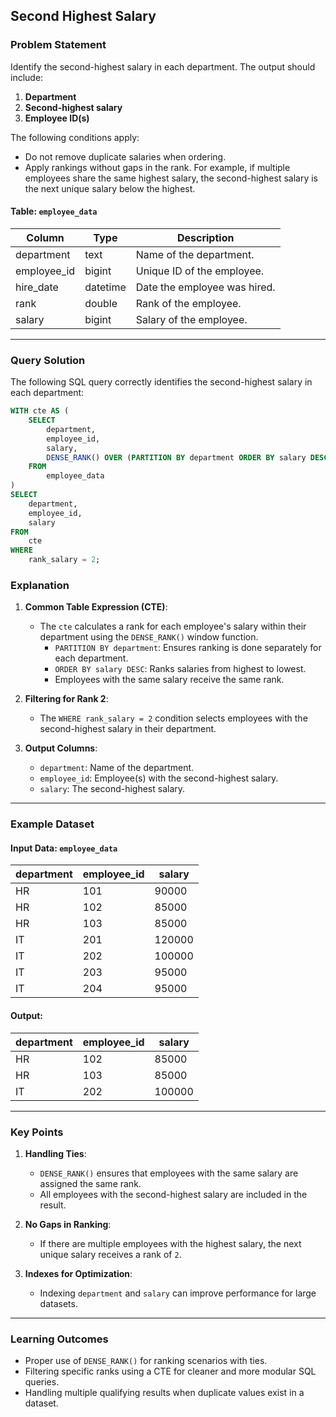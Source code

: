 ## Second Highest Salary

### Problem Statement
Identify the second-highest salary in each department. The output should include:

1. **Department**
2. **Second-highest salary**
3. **Employee ID(s)**

The following conditions apply:
- Do not remove duplicate salaries when ordering.
- Apply rankings without gaps in the rank. For example, if multiple employees share the same highest salary, the second-highest salary is the next unique salary below the highest.

#### Table: `employee_data`
| Column       | Type    | Description                       |
|--------------|---------|-----------------------------------|
| department   | text    | Name of the department.           |
| employee_id  | bigint  | Unique ID of the employee.        |
| hire_date    | datetime| Date the employee was hired.      |
| rank         | double  | Rank of the employee.             |
| salary       | bigint  | Salary of the employee.           |

---

### Query Solution

The following SQL query correctly identifies the second-highest salary in each department:

```sql
WITH cte AS (
    SELECT 
        department,
        employee_id,
        salary,
        DENSE_RANK() OVER (PARTITION BY department ORDER BY salary DESC) AS rank_salary
    FROM 
        employee_data
)
SELECT 
    department,
    employee_id,
    salary
FROM 
    cte
WHERE 
    rank_salary = 2;
```

### Explanation

1. **Common Table Expression (CTE)**:
   - The `cte` calculates a rank for each employee's salary within their department using the `DENSE_RANK()` window function.
     - `PARTITION BY department`: Ensures ranking is done separately for each department.
     - `ORDER BY salary DESC`: Ranks salaries from highest to lowest.
     - Employees with the same salary receive the same rank.

2. **Filtering for Rank 2**:
   - The `WHERE rank_salary = 2` condition selects employees with the second-highest salary in their department.

3. **Output Columns**:
   - `department`: Name of the department.
   - `employee_id`: Employee(s) with the second-highest salary.
   - `salary`: The second-highest salary.

---

### Example Dataset

#### Input Data: `employee_data`
| department   | employee_id | salary  |
|--------------|-------------|---------|
| HR           | 101         | 90000   |
| HR           | 102         | 85000   |
| HR           | 103         | 85000   |
| IT           | 201         | 120000  |
| IT           | 202         | 100000  |
| IT           | 203         | 95000   |
| IT           | 204         | 95000   |

#### Output:
| department   | employee_id | salary  |
|--------------|-------------|---------|
| HR           | 102         | 85000   |
| HR           | 103         | 85000   |
| IT           | 202         | 100000  |

---

### Key Points
1. **Handling Ties**:
   - `DENSE_RANK()` ensures that employees with the same salary are assigned the same rank.
   - All employees with the second-highest salary are included in the result.

2. **No Gaps in Ranking**:
   - If there are multiple employees with the highest salary, the next unique salary receives a rank of `2`.

3. **Indexes for Optimization**:
   - Indexing `department` and `salary` can improve performance for large datasets.

---

### Learning Outcomes
- Proper use of `DENSE_RANK()` for ranking scenarios with ties.
- Filtering specific ranks using a CTE for cleaner and more modular SQL queries.
- Handling multiple qualifying results when duplicate values exist in a dataset.

